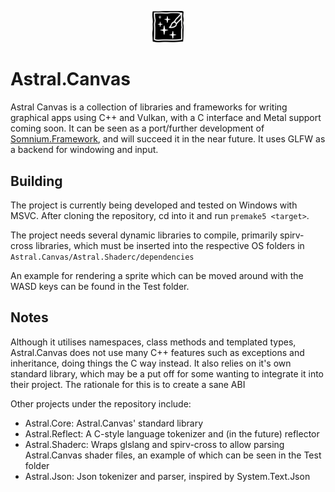 <p align="center">
  <img src="https://raw.githubusercontent.com/Linx145/Astral.Canvas/master/AstralCanvasLogo.png" width="50"/>
</p>

# Astral.Canvas
Astral Canvas is a collection of libraries and frameworks for writing graphical apps using C++ and Vulkan, with a C interface and Metal support coming soon. It can be seen as a port/further development of [Somnium.Framework](https://github.com/Linx145/Somnium/tree/master), and will succeed it in the near future. It uses GLFW as a backend for windowing and input.

## Building
The project is currently being developed and tested on Windows with MSVC. After cloning the repository, cd into it and run `premake5 <target>`. 

The project needs several dynamic libraries to compile, primarily spirv-cross libraries, which must be inserted into the respective OS folders in `Astral.Canvas/Astral.Shaderc/dependencies`

An example for rendering a sprite which can be moved around with the WASD keys can be found in the Test folder.

## Notes
Although it utilises namespaces, class methods and templated types, Astral.Canvas does not use many C++ features such as exceptions and inheritance, doing things the C way instead. It also relies on it's own standard library, which may be a put off for some wanting to integrate it into their project. The rationale for this is to create a sane ABI

Other projects under the repository include:
* Astral.Core: Astral.Canvas' standard library
* Astral.Reflect: A C-style language tokenizer and (in the future) reflector
* Astral.Shaderc: Wraps glslang and spirv-cross to allow parsing Astral.Canvas shader files, an example of which can be seen in the Test folder
* Astral.Json: Json tokenizer and parser, inspired by System.Text.Json